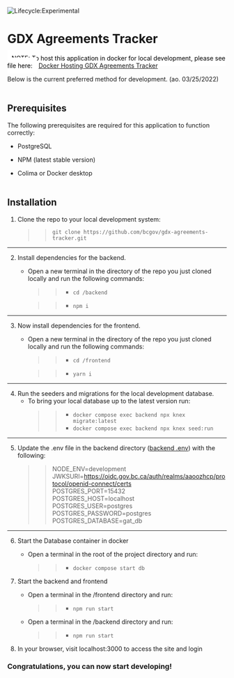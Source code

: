 ![Lifecycle:Experimental](https://img.shields.io/badge/Lifecycle-Experimental-339999)

# GDX Agreements Tracker

<mark style="background-color: #fff; padding: 10px;">NOTE: To host this application in docker for local development, please see file here:</mark> [Docker Hosting GDX Agreements Tracker](/documentation/README.md)

Below is the current preferred method for development. (ao. 03/25/2022)<br><br>

## Prerequisites

The following prerequisites are required for this application to function correctly:

*   PostgreSQL

*   NPM (latest stable version)

*   Colima or Docker desktop
<br><br>

 
## Installation

1.  Clone the repo to your local development system:
    >> ```git clone https://github.com/bcgov/gdx-agreements-tracker.git```
---

2. Install dependencies for the backend. 
    * Open a new terminal in the directory of the repo you just cloned locally and run the following commands: 
        >>* ```cd /backend``` 

        >>* ```npm i``` 
---

3. Now install dependencies for the frontend. 
    * Open a new terminal in the directory of the repo you just cloned locally and run the following commands: 
        >>* ```cd /frontend```

        >>* ```yarn i```
---

4. Run the seeders and migrations for the local development database.
    * To bring your local database up to the latest version run:
        >>* `docker compose exec backend npx knex migrate:latest`
        >>* `docker compose exec backend npx knex seed:run`
---

5. Update the .env file in the backend directory ([backend .env](/backend/.env)) with the following:
    
    >>NODE_ENV=development<br>
    JWKSURI=https://oidc.gov.bc.ca/auth/realms/aaoozhcp/protocol/openid-connect/certs<br>
    POSTGRES_PORT=15432<br>
    POSTGRES_HOST=localhost<br>
    POSTGRES_USER=postgres<br>
    POSTGRES_PASSWORD=postgres<br>
    POSTGRES_DATABASE=gat_db<br>
  ---

6. Start the Database container in docker 
    *   Open a terminal in the root of the project directory and run:
        >>* ```docker compose start db```

7. Start the backend and frontend
    *   Open a terminal in the /frontend directory and run:
        >>* ```npm run start```

    *   Open a terminal in the /backend directory and run:
        >>* ```npm run start```

8. In your browser, visit localhost:3000 to access the site and login


### Congratulations, you can now start developing!